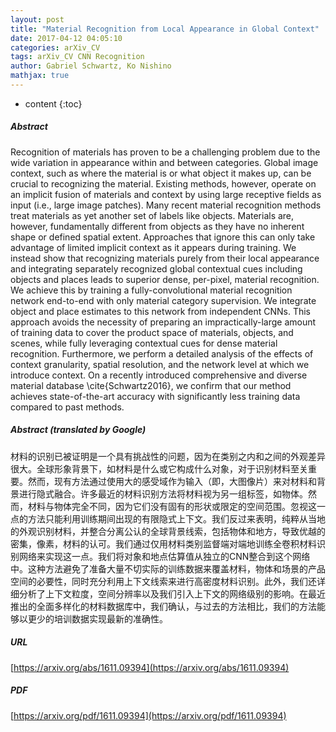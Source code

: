 ```yaml
---
layout: post
title: "Material Recognition from Local Appearance in Global Context"
date: 2017-04-12 04:05:10
categories: arXiv_CV
tags: arXiv_CV CNN Recognition
author: Gabriel Schwartz, Ko Nishino
mathjax: true
---
```


* content
{:toc}

##### Abstract
Recognition of materials has proven to be a challenging problem due to the wide variation in appearance within and between categories. Global image context, such as where the material is or what object it makes up, can be crucial to recognizing the material. Existing methods, however, operate on an implicit fusion of materials and context by using large receptive fields as input (i.e., large image patches). Many recent material recognition methods treat materials as yet another set of labels like objects. Materials are, however, fundamentally different from objects as they have no inherent shape or defined spatial extent. Approaches that ignore this can only take advantage of limited implicit context as it appears during training. We instead show that recognizing materials purely from their local appearance and integrating separately recognized global contextual cues including objects and places leads to superior dense, per-pixel, material recognition. We achieve this by training a fully-convolutional material recognition network end-to-end with only material category supervision. We integrate object and place estimates to this network from independent CNNs. This approach avoids the necessity of preparing an impractically-large amount of training data to cover the product space of materials, objects, and scenes, while fully leveraging contextual cues for dense material recognition. Furthermore, we perform a detailed analysis of the effects of context granularity, spatial resolution, and the network level at which we introduce context. On a recently introduced comprehensive and diverse material database \cite{Schwartz2016}, we confirm that our method achieves state-of-the-art accuracy with significantly less training data compared to past methods.

##### Abstract (translated by Google)
材料的识别已被证明是一个具有挑战性的问题，因为在类别之内和之间的外观差异很大。全球形象背景下，如材料是什么或它构成什么对象，对于识别材料至关重要。然而，现有方法通过使用大的感受域作为输入（即，大图像片）来对材料和背景进行隐式融合。许多最近的材料识别方法将材料视为另一组标签，如物体。然而，材料与物体完全不同，因为它们没有固有的形状或限定的空间范围。忽视这一点的方法只能利用训练期间出现的有限隐式上下文。我们反过来表明，纯粹从当地的外观识别材料，并整合分离公认的全球背景线索，包括物体和地方，导致优越的密集，像素，材料的认可。我们通过仅用材料类别监督端对端地训练全卷积材料识别网络来实现这一点。我们将对象和地点估算值从独立的CNN整合到这个网络中。这种方法避免了准备大量不切实际的训练数据来覆盖材料，物体和场景的产品空间的必要性，同时充分利用上下文线索来进行高密度材料识别。此外，我们还详细分析了上下文粒度，空间分辨率以及我们引入上下文的网络级别的影响。在最近推出的全面多样化的材料数据库中，我们确认，与过去的方法相比，我们的方法能够以更少的培训数据实现最新的准确性。

##### URL
[https://arxiv.org/abs/1611.09394](https://arxiv.org/abs/1611.09394)

##### PDF
[https://arxiv.org/pdf/1611.09394](https://arxiv.org/pdf/1611.09394)


